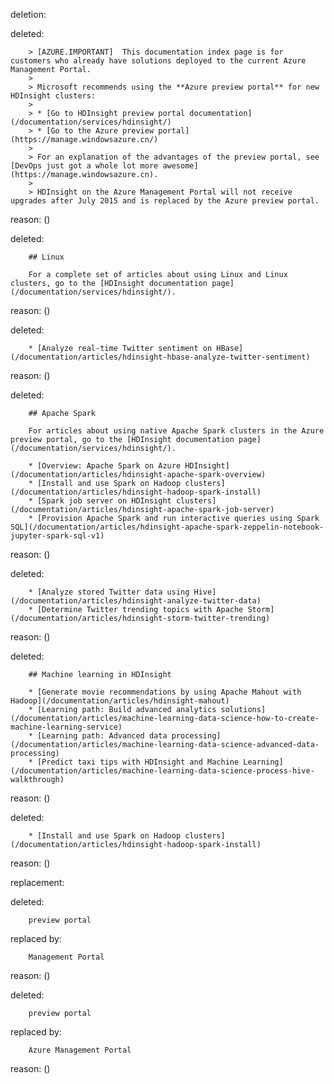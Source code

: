 deletion:

deleted:

		> [AZURE.IMPORTANT]  This documentation index page is for customers who already have solutions deployed to the current Azure Management Portal.
		>
		> Microsoft recommends using the **Azure preview portal** for new HDInsight clusters:
		>
		> * [Go to HDInsight preview portal documentation](/documentation/services/hdinsight/)
		> * [Go to the Azure preview portal](https://manage.windowsazure.cn/)
		>
		> For an explanation of the advantages of the preview portal, see [DevOps just got a whole lot more awesome](https://manage.windowsazure.cn).
		>
		> HDInsight on the Azure Management Portal will not receive upgrades after July 2015 and is replaced by the Azure preview portal.

reason: ()

deleted:

		## Linux
		
		For a complete set of articles about using Linux and Linux clusters, go to the [HDInsight documentation page](/documentation/services/hdinsight/).

reason: ()

deleted:

		* [Analyze real-time Twitter sentiment on HBase](/documentation/articles/hdinsight-hbase-analyze-twitter-sentiment)

reason: ()

deleted:

		## Apache Spark
		
		For articles about using native Apache Spark clusters in the Azure preview portal, go to the [HDInsight documentation page](/documentation/services/hdinsight/).
		
		* [Overview: Apache Spark on Azure HDInsight](/documentation/articles/hdinsight-apache-spark-overview)
		* [Install and use Spark on Hadoop clusters](/documentation/articles/hdinsight-hadoop-spark-install)
		* [Spark job server on HDInsight clusters](/documentation/articles/hdinsight-apache-spark-job-server)
		* [Provision Apache Spark and run interactive queries using Spark SQL](/documentation/articles/hdinsight-apache-spark-zeppelin-notebook-jupyter-spark-sql-v1)

reason: ()

deleted:

		* [Analyze stored Twitter data using Hive](/documentation/articles/hdinsight-analyze-twitter-data)
		* [Determine Twitter trending topics with Apache Storm](/documentation/articles/hdinsight-storm-twitter-trending)

reason: ()

deleted:

		## Machine learning in HDInsight
		
		* [Generate movie recommendations by using Apache Mahout with Hadoop](/documentation/articles/hdinsight-mahout)
		* [Learning path: Build advanced analytics solutions](/documentation/articles/machine-learning-data-science-how-to-create-machine-learning-service)
		* [Learning path: Advanced data processing](/documentation/articles/machine-learning-data-science-advanced-data-processing)
		* [Predict taxi tips with HDInsight and Machine Learning](/documentation/articles/machine-learning-data-science-process-hive-walkthrough)

reason: ()

deleted:

		* [Install and use Spark on Hadoop clusters](/documentation/articles/hdinsight-hadoop-spark-install)

reason: ()

replacement:

deleted:

		preview portal

replaced by:

		Management Portal

reason: ()

deleted:

		preview portal

replaced by:

		Azure Management Portal

reason: ()

